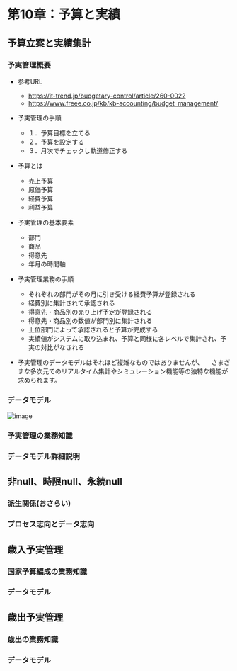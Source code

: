 # 第10章：予算と実績

## 予算立案と実績集計

### 予実管理概要

- 参考URL
	- https://it-trend.jp/budgetary-control/article/260-0022
	- https://www.freee.co.jp/kb/kb-accounting/budget_management/

- 予実管理の手順
	- １．予算目標を立てる
	- ２．予算を設定する
	- ３．月次でチェックし軌道修正する

- 予算とは
	- 売上予算
	- 原価予算
	- 経費予算
	- 利益予算

- 予実管理の基本要素
	- 部門
	- 商品
	- 得意先
	- 年月の時間軸

- 予実管理業務の手順
	- それぞれの部門がその月に引き受ける経費予算が登録される
	- 経費別に集計されて承認される
	- 得意先・商品別の売り上げ予定が登録される
	- 得意先・商品別の数値が部門別に集計される
	- 上位部門によって承認されると予算が完成する
	- 実績値がシステムに取り込まれ、予算と同様に各レベルで集計され、予実の対比がなされる

- 予実管理のデータモデルはそれほど複雑なものではありませんが、
　さまざまな多次元でのリアルタイム集計やシミュレーション機能等の独特な機能が求められます。


### データモデル

![image](https://user-images.githubusercontent.com/44853475/147822732-f7f2a1d8-7471-4be4-a8df-581486bc9f99.png)

### 予実管理の業務知識

### データモデル詳細説明

## 非null、時限null、永続null

### 派生関係(おさらい)

### プロセス志向とデータ志向

## 歳入予実管理

### 国家予算編成の業務知識

### データモデル

## 歳出予実管理

### 歳出の業務知識

### データモデル


